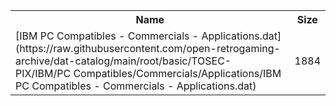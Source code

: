 <table>
<tr><th>Name</th><th>Size</th></tr>
<tr><td>
[IBM PC Compatibles - Commercials - Applications.dat](https://raw.githubusercontent.com/open-retrogaming-archive/dat-catalog/main/root/basic/TOSEC-PIX/IBM/PC Compatibles/Commercials/Applications/IBM PC Compatibles - Commercials - Applications.dat)
</td><td>1884</td></tr>
</table>
